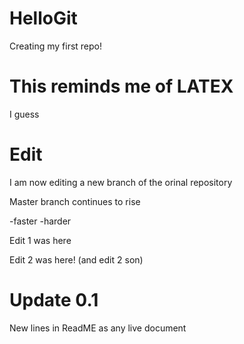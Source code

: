 # HelloGit

Creating my first repo!

# This reminds me of LATEX

I guess

# Edit 

I am now editing a new branch of the orinal repository

Master branch continues to rise

-faster
-harder

Edit 1 was here

Edit 2 was here! (and edit 2 son)

# Update 0.1

New lines in ReadME as any live document
